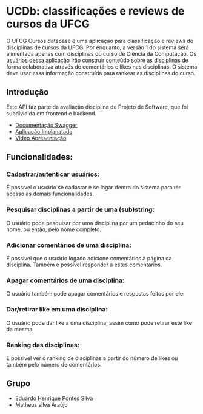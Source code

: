 # UCDb: classificações e reviews de cursos da UFCG

O UFCG Cursos database é uma aplicação para classificação e reviews de disciplinas de cursos da UFCG. Por enquanto, a versão 1 do sistema será alimentada apenas com disciplinas do curso de Ciência da Computação. Os usuários dessa aplicação irão construir conteúdo sobre as disciplinas de forma colaborativa através de comentários e likes nas disciplinas. O sistema deve usar essa informação construída para rankear as disciplinas do curso.

## Introdução

Este API faz parte da avaliação disciplina de Projeto de Software, que foi subdividida em frontend e backend.

- [Documentação Swagger](https://api-ucdb.herokuapp.com/api/swagger-ui.html)
- [Aplicação Implanatada](https://http://ucdb-client.herokuapp.com)
- [Video Apresentação](https://youtu.be/lOhLK8wYFhE)

## Funcionalidades:

### Cadastrar/autenticar usuários:
É possível o usuário se cadastar e se logar dentro do sistema para ter acesso às demais funcionalidades.

### Pesquisar disciplinas a partir de uma (sub)string:
O usuário pode pesquisar por uma disciplina por um pedacinho do seu nome, ou então, pelo nome completo.

### Adicionar comentários de uma disciplina: 
É possível que o usuário logado adicione comentários à página da dísciplina. Também é possível responder a estes comentários.
    
### Apagar comentários de uma disciplina:
O usuário também pode apagar comentários e respostas feitos por ele.

### Dar/retirar like em uma disciplina:
O usuário pode dar like a uma disciplina, assim como pode retirar este like da mesma.

### Ranking das disciplinas:
É possível ver o ranking de disciplinas a partir do número de likes ou também pelo número de comentários.

## Grupo

- Eduardo Henrique Pontes Silva 
- Matheus silva Araújo
